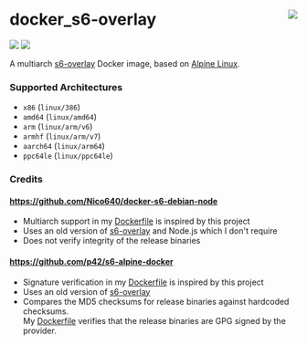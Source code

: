 # docker_s6-overlay <a href='https://github.com/padhi-homelab/docker_s6-overlay/actions?query=workflow%3A%22Docker+CI+Release%22'><img align='right' src='https://img.shields.io/github/workflow/status/padhi-homelab/docker_s6-overlay/Docker%20CI%20Release?logo=github&logoWidth=24&style=flat-square'></img></a>

<a href='https://hub.docker.com/r/padhihomelab/s6-overlay'><img src='https://img.shields.io/docker/image-size/padhihomelab/s6-overlay/latest?logo=docker&logoWidth=24&style=for-the-badge'></img></a> <a href='https://microbadger.com/images/padhihomelab/s6-overlay'><img src='https://img.shields.io/microbadger/layers/padhihomelab/s6-overlay/latest?logo=docker&logoWidth=24&style=for-the-badge'></img></a>

A multiarch [s6-overlay] Docker image, based on [Alpine Linux].

### Supported Architectures

- `x86` (`linux/386`)
- `amd64` (`linux/amd64`)
- `arm` (`linux/arm/v6`)
- `armhf` (`linux/arm/v7`)
- `aarch64` (`linux/arm64`)
- `ppc64le` (`linux/ppc64le`)

### Credits

#### https://github.com/Nico640/docker-s6-debian-node
  - Multiarch support in my [Dockerfile](Dockerfile) is inspired by this project
  - Uses an old version of [s6-overlay] and Node.js which I don't require
  - Does not verify integrity of the release binaries

#### https://github.com/p42/s6-alpine-docker
  - Signature verification in my [Dockerfile](Dockerfile) is inspired by this project
  - Uses an old version of [s6-overlay]
  - Compares the MD5 checksums for release binaries against hardcoded checksums.  
    My [Dockerfile](Dockerfile) verifies that the release binaries are GPG signed by the provider.



[Alpine Linux]: https://alpinelinux.org/
[s6-overlay]:   https://github.com/just-containers/s6-overlay
